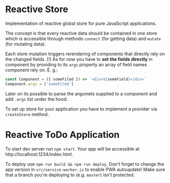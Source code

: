 # Reactive Store

Implementation of reactive global store for pure JavaScript applications.

The concept is that every reactive data should be contained in one store
which is accessible through methods `connect` (for getting data) and `mutate`
(for mutating data).

Each store mutation triggers rerendering of components that directly rely on
the changed fields.
[!] As for now you have to **set the fields directly** in component
by providing to its `args` property an array of field names component rely on.
E. g.:

```javascript
const Component = ({ someFiled }) => `<div>${someField}</div>`
Component.args = ['someFiled']
```

Later on its possible to parse the argumets supplied to a component
and add `.args` list under the hood.

To set up store for your application you have to implement a provider via
`createStore` method.

# Reactive ToDo Application

To start dev server run `npm start`. Your app will be accessible at
http://localhost:1234/index.html.

To deploy use `npm run build && npm run deploy`.
Don't forget to change the app version in `src/service-worker.js` to enable PWA autoupdate!
Make sure that a branch you're deploying to (e.g. `master`) isn't protected.
